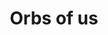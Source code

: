 ---
pid: CH355
title: Orbs of us
location_transcription: Fairmount Park
zipcode: '19104'
outside_phl: 
neighborhood: University City,Belmont,Parkside,Powelton Village
age: '32'
age_range: 30-39
instagram: 
image_file_name: CH_355.jpg
proposal_transcription: |-
  [Three orbs stacked on top of one another]
  -silver
  -transparent
  -reflective metal
  -Gold
  -Bronze
  -reflective metal
  -Black steel
topic: Unity,Unknown
topic_summary: 0, 0
type: Other No Form
keywords_other: 
credit: Terrell Maurice Carr
image_labels: 
twitter: 
facebook: 
permalink: "/monuments/ch355/"
layout: item-page
---